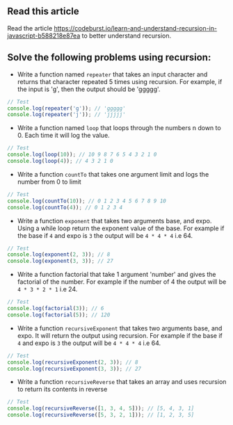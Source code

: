 ## Read this article

Read the article https://codeburst.io/learn-and-understand-recursion-in-javascript-b588218e87ea to better understand recursion.

## Solve the following problems using recursion:

- Write a function named `repeater` that takes an input character and returns that character repeated 5 times using recursion. For example, if the input is 'g', then the output should be 'ggggg'.

```js
// Test
console.log(repeater('g')); // 'ggggg'
console.log(repeater('j')); // 'jjjjj'
```

- Write a function named `loop` that loops through the numbers n down to 0. Each time it will log the value.

```js
// Test
console.log(loop(10)); // 10 9 8 7 6 5 4 3 2 1 0
console.log(loop(4)); // 4 3 2 1 0
```

- Write a function `countTo` that takes one argument limit and logs the number from 0 to limit

```js
// Test
console.log(countTo(10)); // 0 1 2 3 4 5 6 7 8 9 10
console.log(countTo(4)); // 0 1 2 3 4
```

- Write a function `exponent` that takes two arguments base, and expo. Using a while loop return the exponent value of the base. For example if the base if `4` and expo is `3` the output will be `4 * 4 * 4` i.e 64.

```js
// Test
console.log(exponent(2, 3)); // 8
console.log(exponent(3, 3)); // 27
```

- Write a function factorial that take 1 argument 'number' and gives the factorial of the number. For example if the number of 4 the output will be `4 * 3 * 2 * 1` i.e 24.

```js
// Test
console.log(factorial(3)); // 6
console.log(factorial(5)); // 120
```

- Write a function `recursiveExponent` that takes two arguments base, and expo. It will return the output using recursion. For example if the base if `4` and expo is `3` the output will be `4 * 4 * 4` i.e 64.

```js
// Test
console.log(recursiveExponent(2, 3)); // 8
console.log(recursiveExponent(3, 3)); // 27
```

- Write a function `recursiveReverse` that takes an array and uses recursion to return its contents in reverse

```js
// Test
console.log(recursiveReverse([1, 3, 4, 5])); // [5, 4, 3, 1]
console.log(recursiveReverse([5, 3, 2, 1])); // [1, 2, 3, 5]
```
